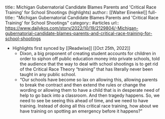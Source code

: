 title:: Michigan Gubernatorial Candidate Blames Parents and 'Critical Race Training' for School Shootings (highlights)
author:: [[Walter Einenkel]]
full-title:: "Michigan Gubernatorial Candidate Blames Parents and 'Critical Race Training' for School Shootings"
category:: #articles
url:: https://www.dailykos.com/story/2022/10/19/2129804/-Michigan-gubernatorial-candidate-blames-parents-and-critical-race-training-for-school-shootings

- Highlights first synced by [[Readwise]] [[Oct 25th, 2022]]
	- Dixon, a big proponent of creating student accounts for children in order to siphon off public education money into private schools, told the audience that the way to deal with school shootings is to get rid of the Critical Race Theory “training” that has literally never been taught in any public school.
	- “Our schools have become so lax on allowing this, allowing parents to break the contract and then extend the rules or change the wording or allowing them to have a child that is in desperate need of help to go back into a classroom. And then tragedy happens. So, we need to see be seeing this ahead of time, and we need to have training. Instead of doing all this critical race training, how about we have training on spotting an emergency before it happens?”